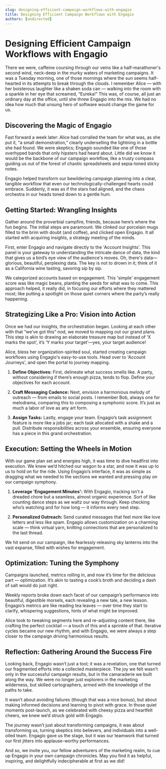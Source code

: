 ```yaml
---
slug: designing-efficient-campaign-workflows-with-engagio
title: Designing Efficient Campaign Workflows with Engagio
authors: [undirected]
---
```



# Designing Efficient Campaign Workflows with Engagio

There we were, caffeine coursing through our veins like a half-marathoner's second wind, neck-deep in the murky waters of marketing campaigns. It was a Tuesday morning, one of those mornings where the sun seems half-hearted in its attempts to break through the clouds. I remember Alice — with her boisterous laughter like a shaken soda can — walking into the room with a sparkle in her eye that screamed, “Eureka!” This was, of course, all just an ordinary day at the office, until she threw Engagio into the mix. We had no idea how much that unsung hero of software would change the game for us. 

## Discovering the Magic of Engagio

Fast forward a week later: Alice had corralled the team for what was, as she put it, “a small demonstration,” clearly underselling the lightning in a bottle she had found. We were skeptics; Engagio sounded like one of those overhyped bands that only hipsters had heard about. Little did we know it would be the backbone of our campaign workflow, like a trusty compass guiding us out of the forest of chaotic spreadsheets and sepia-toned sticky notes. 

Engagio helped transform our bewildering campaign planning into a clear, tangible workflow that even our technologically-challenged hearts could embrace. Suddenly, it was as if the stars had aligned, and the chaos orchestra in our heads toned down to a gentle hum.

## Getting Started: Wrangling Insights

Gather around the proverbial campfire, friends, because here’s where the fun begins. The initial steps are paramount. We clinked our porcelain mugs filled to the brim with doubt (and coffee), and clicked open Engagio. It all started with acquiring insights, a strategy meeting of the minds. 

First, enter Engagio and navigate directly to the 'Account Insights'. This panel is your gateway to understanding the intricate dance of data, the kind that gives us a bird’s eye view of the audience's moves. Oh, there's data—glorious, beautiful, perplexing data. The key is not to drown in it; think of it as a California wine tasting, savoring sip by sip.

We categorized accounts based on engagement. This 'simple' engagement score was like magic beans, planting the seeds for what was to come. This approach helped, it really did, in focusing our efforts where they mattered most; like putting a spotlight on those quiet corners where the party’s really happening.

## Strategizing Like a Pro: Vision into Action

Once we had our insights, the orchestration began. Looking at each other with that “we’ve got this” nod, we moved to mapping out our grand plans. This step is akin to drawing an elaborate treasure map but instead of ‘X marks the spot’, it’s ‘Y marks your target’—yes, your target audience!

Alice, bless her organization-spirited soul, started creating campaign workflows using Engagio's easy-to-use tools. Head over to 'Account Journeys', and open the portal to journey mapping. 

1. **Define Objectives:** First, delineate what success smells like. A party, without considering if there’s enough pizza, tends to flop. Define your objectives for each account.

2. **Craft Messaging Cadence:** Next, envision a harmonious melody of outreach — from emails to social posts. I remember Bob, always one for melodrama, comparing this to composing a symphonic score. It’s just as much a labor of love as any art form.

3. **Assign Tasks:** Lastly, engage your team. Engagio’s task assignment feature is more like a jobs jar; each task allocated with a shake and a pull. Distribute responsibilities across your ensemble, ensuring everyone has a piece in this grand orchestration.

## Execution: Setting the Wheels in Motion

With our game plan set and energies high, it was time to dive headfirst into execution. We knew we’d hitched our wagon to a star, and now it was up to us to hold on for the ride. Using Engagio’s interface, it was as simple as dragging what we needed to the sections we wanted and pressing play on our campaign symphony.

1. **Leverage 'Engagement Minutes':** With Engagio, tracking isn’t a dreaded chore but a seamless, almost organic experience. Sort of like counting dance steps as we waltz our way through. Keep checking who’s watching and for how long — it informs every next step.

2. **Personalized Outreach:** Send curated messages that feel more like love letters and less like spam. Engagio allows customization on a charming scale — think virtual yarn, knitting connections that are personalized to the last thread.

We hit send on our campaign, like fearlessly releasing sky lanterns into the vast expanse, filled with wishes for engagement.

## Optimization: Tuning the Symphony

Campaigns launched, metrics rolling in, and now it’s time for the delicious part — optimization. It’s akin to tasting a cook’s broth and deciding a dash of salt would do just right. 

Weekly reports broke down each facet of our campaign’s performance into beautiful, digestible morsels, each revealing a new tale, a new lesson. Engagio’s metrics are like reading tea leaves — over time they start to clarify, whispering suggestions, hints of what might be improved.

Alice took to tweaking segments here and re-adjusting content there, like crafting the perfect cocktail — a touch of this and a sprinkle of that. Iterative cycles became our new rhythm, and with Engagio, we were always a step closer to the campaign driving harmonious results.

## Reflection: Gathering Around the Success Fire

Looking back, Engagio wasn’t just a tool; it was a revelation, one that turned our fragmented efforts into a collected masterpiece. The joy we felt wasn’t only in the successful campaign results, but in the camaraderie we built along the way. We were no longer just explorers in the marketing wilderness, but skilled cartographers, armed with the knowledge of the paths to take.

It wasn’t about avoiding failures (though that was a nice bonus), but about making informed decisions and learning to pivot with grace. In those quiet moments post-launch, as we celebrated with cheesy pizza and heartfelt cheers, we knew we’d struck gold with Engagio.

The journey wasn’t just about transforming campaigns, it was about transforming us, turning skeptics into believers, and individuals into a well-oiled team. Engagio gave us the stage, but it was our teamwork that turned our first jitters into applause-worthy performances.

And so, we invite you, our fellow adventurers of the marketing realm, to cue up Engagio in your own campaign chronicles. May you find it as helpful, inspiring, and delightfully indecipherable at first as we did!